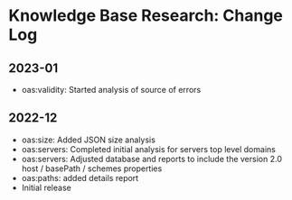 # Knowledge Base Research: Change Log

## 2023-01
- oas:validity: Started analysis of source of errors

## 2022-12
- oas:size: Added JSON size analysis
- oas:servers: Completed initial analysis for servers top level domains
- oas:servers: Adjusted database and reports to include the version 2.0 host / basePath / schemes properties
- oas:paths: added details report
- Initial release

